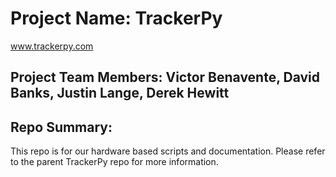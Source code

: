 # Project Name: TrackerPy
www.trackerpy.com

## Project Team Members: Victor Benavente, David Banks, Justin Lange, Derek Hewitt

## Repo Summary:

This repo is for our hardware based scripts and documentation.  Please refer to the parent TrackerPy repo for more information.
